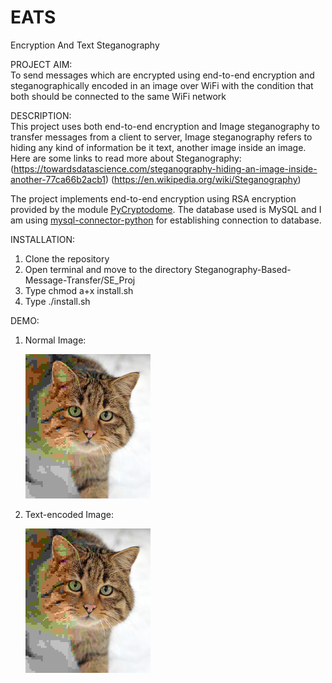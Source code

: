 # EATS
Encryption And Text Steganography

PROJECT AIM:  
To send messages which are encrypted using end-to-end encryption and steganographically encoded in an image over WiFi
with the condition that both should be connected to the same WiFi
network

DESCRIPTION:  
This project uses both end-to-end encryption and Image steganography to transfer messages from a client to server,
Image steganography refers to hiding any kind of information be it text, another image inside an image.
Here are some links to read more about Steganography:
(https://towardsdatascience.com/steganography-hiding-an-image-inside-another-77ca66b2acb1)
(https://en.wikipedia.org/wiki/Steganography)

The project implements end-to-end encryption using RSA encryption provided by the module [PyCryptodome](https://pycryptodome.readthedocs.io/en/latest/).
The database used is MySQL and I am using [mysql-connector-python](https://dev.mysql.com/doc/connector-python/en/) for establishing connection to database.

INSTALLATION:
1. Clone the repository
2. Open terminal and move to the directory Steganography-Based-Message-Transfer/SE_Proj
3. Type chmod a+x install.sh
4. Type ./install.sh

DEMO:
1. Normal Image:  




    ![](cat.png)

2. Text-encoded Image:




    ![](new.png)
